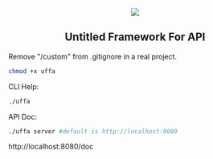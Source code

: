 <p align="center">
   <img src="https://lh4.googleusercontent.com/OnQRXaxHgCblzbm0SWtOJBivMym-A4LPLHjExTgoF1nfKvMWCnP5a_k8jomcfFia_S6Co_JyAdyr5Q=w1920-h951"/>
</p>
<h2 align="center">Untitled Framework For API</h2>

Remove "/custom" from .gitignore in a real project.

```bash
chmod +x uffa
```

CLI Help:
```bash
./uffa
```

API Doc:
```bash
./uffa server #default is http://localhost:8080
```
http://localhost:8080/doc
